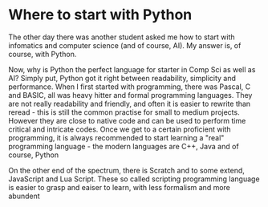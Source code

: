 # Where to start with Python

The other day there was another student asked me how to start with infomatics and computer science (and of course, AI). My answer is, of course, with Python.

Now, why is Python the perfect language for starter in Comp Sci as well as AI? Simply put, Python got it right between readability, simplicity and performance. When I first started with programming, there was Pascal, C and BASIC, all was heavy hitter and formal programming languages. They are not really readability and friendly, and often it is easier to rewrite than reread - this is still the common practise for small to medium projects. However they are close to native code and can be used to perform time critical and intricate codes. Once we get to a certain proficient with programming, it is always recommended to start learning a "real" programming language - the modern languages are C++, Java and of course, Python

On the other end of the spectrum, there is Scratch and to some extend, JavaScript and Lua Script. These so called scripting programming language is easier to grasp and eaiser to learn, with less formalism and more abundent 